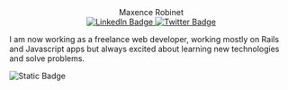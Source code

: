 <div id="header" align="center">
Maxence Robinet
</div>

<div id="badges" align="center">
  <a href="your-linkedin-URL">
    <img src="https://img.shields.io/badge/LinkedIn-0e76a8?style=for-the-badge&logo=linkedin&logoColor=white" alt="LinkedIn Badge"/>
  </a>
  <a href="your-twitter-URL">
    <img src="https://img.shields.io/badge/Twitter-blue?style=for-the-badge&logo=twitter&logoColor=white" alt="Twitter Badge"/>
  </a>
  
</div>



I am now working as a freelance web developer, working mostly on Rails and Javascript apps but always excited about learning new technologies and solve problems.



![Static Badge](https://img.shields.io/badge/any_text-can_be_here-orange)


<!--
**saint-james-fr/saint-james-fr** is a ✨ _special_ ✨ repository because its `README.md` (this file) appears on your GitHub profile.

Here are some ideas to get you started:

- 🔭 I’m currently working on ...
- 🌱 I’m currently learning ...
- 👯 I’m looking to collaborate on ...
- 🤔 I’m looking for help with ...
- 💬 Ask me about ...
- 📫 How to reach me: ...
- 😄 Pronouns: ...
- ⚡ Fun fact: ...
-->
